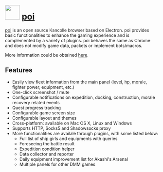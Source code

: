 ﻿# <img src="https://cdn.rawgit.com/poooi/poi/master/assets/icons/poi.png" width="48" height="48"/> [poi](https://chocolatey.org/packages/poi)

[poi](https://poi.io) is an open source Kancolle browser based on Electron. poi provides basic functionalities to enhance the gaming experience and is complemented by a variety of plugins. poi behaves the same as Chrome and does not modify game data, packets or implement bots/macros.

More information could be obtained [here](https://github.com/poooi/poi/blob/master/README.md).

## Features
- Easily view fleet information from the main panel (level, hp, morale, fighter power, equipment, etc.)
- One-click screenshot / mute
- Configurable notifications on expedition, docking, construction, morale recovery related events
- Quest progress tracking
- Configurable game screen size
- Configurable layout and themes
- Cross-platform: available on Mac OS X, Linux and Windows
- Supports HTTP, Socks5 and Shadowsocks proxy
- More functionalities are availale through plugins, with some listed below:
    - Full list of ship girls and equipments with queries
    - Foreseeing the battle result
    - Expedition condition helper
    - Data collector and reporter
    - Daily equipment improvement list for Akashi's Arsenal
    - Multiple panels for other DMM games
